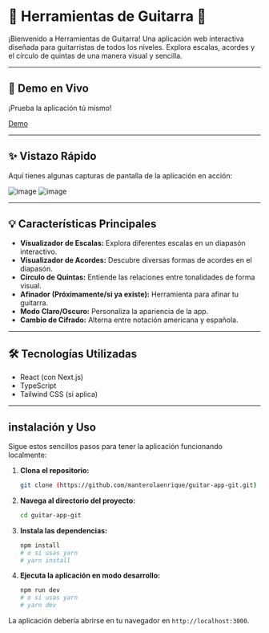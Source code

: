 # 🎸 Herramientas de Guitarra 🤘

¡Bienvenido a Herramientas de Guitarra! Una aplicación web interactiva diseñada para guitarristas de todos los niveles. Explora escalas, acordes y el círculo de quintas de una manera visual y sencilla.

---

## 🚀 Demo en Vivo

¡Prueba la aplicación tú mismo!

[Demo](https://guitar-app-git.vercel.app/)

---

## ✨ Vistazo Rápido

Aquí tienes algunas capturas de pantalla de la aplicación en acción:

![image](https://github.com/user-attachments/assets/0f95d483-3ffa-4877-9e48-2762080f6853)
![image](https://github.com/user-attachments/assets/cd054b1c-7ce3-4ed0-92d8-8ee80ddf255f)

---

## 💡 Características Principales

- **Visualizador de Escalas:** Explora diferentes escalas en un diapasón interactivo.
- **Visualizador de Acordes:** Descubre diversas formas de acordes en el diapasón.
- **Círculo de Quintas:** Entiende las relaciones entre tonalidades de forma visual.
- **Afinador (Próximamente/si ya existe):** Herramienta para afinar tu guitarra.
- **Modo Claro/Oscuro:** Personaliza la apariencia de la app.
- **Cambio de Cifrado:** Alterna entre notación americana y española.

---

## 🛠️ Tecnologías Utilizadas

- React (con Next.js)
- TypeScript
- Tailwind CSS (si aplica)

---

## instalación y Uso

Sigue estos sencillos pasos para tener la aplicación funcionando localmente:

1.  **Clona el repositorio:**

    ```bash
    git clone (https://github.com/manterolaenrique/guitar-app-git.git)
    ```

2.  **Navega al directorio del proyecto:**

    ```bash
    cd guitar-app-git
    ```

3.  **Instala las dependencias:**

    ```bash
    npm install
    # o si usas yarn
    # yarn install
    ```

4.  **Ejecuta la aplicación en modo desarrollo:**

    ```bash
    npm run dev
    # o si usas yarn
    # yarn dev
    ```

La aplicación debería abrirse en tu navegador en `http://localhost:3000`.



